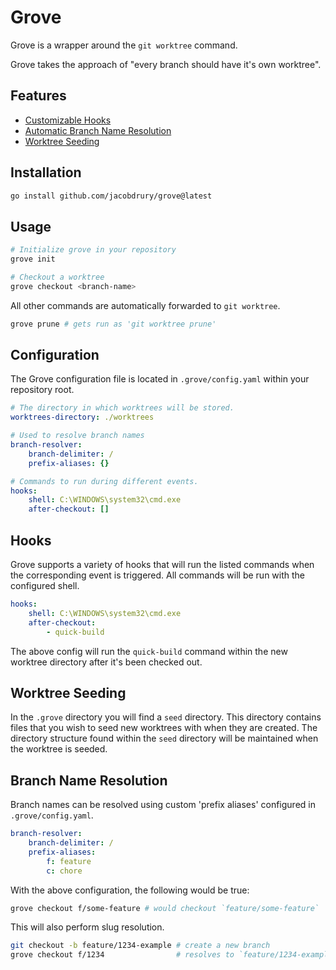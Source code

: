 # Grove

Grove is a wrapper around the `git worktree` command.

Grove takes the approach of "every branch should have it's own worktree".

## Features

- [Customizable Hooks](#hooks)
- [Automatic Branch Name Resolution](#branch-name-resolution)
- [Worktree Seeding](#worktree-seeding)

## Installation

```sh
go install github.com/jacobdrury/grove@latest
```

## Usage

```sh
# Initialize grove in your repository
grove init

# Checkout a worktree
grove checkout <branch-name>
```

All other commands are automatically forwarded to `git worktree`.
```sh
grove prune # gets run as 'git worktree prune'
```

## Configuration

The Grove configuration file is located in `.grove/config.yaml` within your repository root.

```yaml
# The directory in which worktrees will be stored.
worktrees-directory: ./worktrees

# Used to resolve branch names
branch-resolver:
    branch-delimiter: /
    prefix-aliases: {}

# Commands to run during different events.
hooks:
    shell: C:\WINDOWS\system32\cmd.exe
    after-checkout: []
```

## Hooks

Grove supports a variety of hooks that will run the listed commands when the corresponding event is triggered. All commands will be run with the configured shell.

```yaml
hooks:
    shell: C:\WINDOWS\system32\cmd.exe
    after-checkout:
        - quick-build
```

The above config will run the `quick-build` command within the new worktree directory after it's been checked out.

## Worktree Seeding

In the `.grove` directory you will find a `seed` directory. This directory contains files that you wish to seed new worktrees with when they are created. The directory structure found within the `seed` directory will be maintained when the worktree is seeded.

## Branch Name Resolution

Branch names can be resolved using custom 'prefix aliases' configured in `.grove/config.yaml`.

```yaml
branch-resolver:
    branch-delimiter: /
    prefix-aliases:
        f: feature
        c: chore
```

With the above configuration, the following would be true:
```sh
grove checkout f/some-feature # would checkout `feature/some-feature`
```

This will also perform slug resolution.

```sh
git checkout -b feature/1234-example # create a new branch
grove checkout f/1234                # resolves to `feature/1234-example`
```